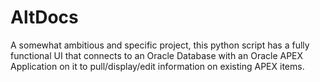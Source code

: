 # AltDocs
A somewhat ambitious and specific project, this python script has a fully functional UI that connects to an Oracle Database with an Oracle APEX Application on it to pull/display/edit information on existing APEX items.

